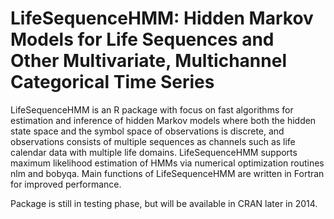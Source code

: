 LifeSequenceHMM: Hidden Markov Models for Life Sequences and Other Multivariate, Multichannel Categorical Time Series
====================================================================================================

LifeSequenceHMM is an R package with focus on fast algorithms for estimation and inference of hidden 
Markov models where both the hidden state space and the symbol space of observations is discrete, 
and observations consists of multiple sequences as channels such as life calendar data with multiple 
life domains. LifeSequenceHMM supports maximum likelihood estimation of HMMs via numerical 
optimization routines nlm and bobyqa. Main functions of LifeSequenceHMM are written in Fortran for 
improved performance.

Package is still in testing phase, but will be available in CRAN later in 2014.